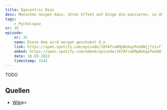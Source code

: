 ```yaml
---
title: Egocentric Bias
desc: Menschen neigen dazu, ihren Effekt auf Dinge die passieren, zu überschätzen  
tags:
    - Pychologie
nr: 35
episode:
    nr: 35
    name: Diese Oma wird morgen geschubst O_o
    link: https://open.spotify.com/episode/187AfcaKMpBokqsPeoDWjj?si=f7182ef401754d5b
    embed: https://open.spotify.com/embed/episode/187AfcaKMpBokqsPeoDWjj?utm_source=generator&theme=0&t=3142
    date: 18.03.2022
    timestamp: 3142
---
```

TODO


## Quellen
- [Wiki](https://en.wikipedia.org/wiki/Egocentric_bias)e>